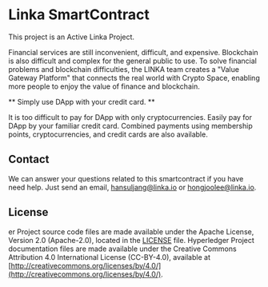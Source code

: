 # Linka SmartContract
This project is an Active Linka Project.

Financial services are still inconvenient, difficult, and expensive. Blockchain is also difficult and complex for the general public to use.
To solve financial problems and blockchain difficulties, the LINKA team creates a "Value Gateway Platform" that connects the real world with Crypto Space, enabling more people to enjoy the value of finance and blockchain.

** Simply use DApp with your credit card. **

It is too difficult to pay for DApp with only cryptocurrencies. Easily pay for DApp by your familiar credit card.
Combined payments using membership points, cryptocurrencies, and credit cards are also available.

## Contact
We can answer your questions related to this smartcontract if you have need help. Just send an email, hansuljang@linka.io or hongjoolee@linka.io.

## License
er Project source code files are made available under the Apache License, Version 2.0 (Apache-2.0), located in the [LICENSE](https://github.com/hyperledger/fabric/blob/release-1.4/LICENSE) file. Hyperledger Project documentation files are made available under the Creative Commons Attribution 4.0 International License (CC-BY-4.0), available at [http://creativecommons.org/licenses/by/4.0/](http://creativecommons.org/licenses/by/4.0/).